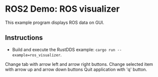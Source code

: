 # ROS2 Demo: ROS visualizer

This example program displays ROS data on GUI. 

## Instructions

* Build and execute the RustDDS example: `cargo run --example=ros_visualizer`. 

Change tab with arrow left and arrow right buttons.
Change selected item with arrow up and arrow down buttons
Quit application with 'q' button.
